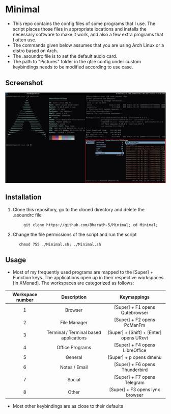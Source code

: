 # Minimal

- This repo contains the config files of some programs that I use. The script places those files in appropriate locations and installs the necessary software to make it work, and also a few extra programs that I often use.
- The commands given below assumes that you are using Arch Linux or a distro based on Arch.
- The .asoundrc file is to set the default audio card. 
- The path to "Pictures" folder in the qtile config under custom keybindings needs to be modified according to use case.
## Screenshot 

![alt text](https://github.com/Bharath-5/Minimal/blob/master/Screenshot.jpg?raw=true)

## Installation
1. Clone this repository, go to the cloned directory and delete the .asoundrc file

```
        git clone https://github.com/Bharath-5/Minimal; cd Minimal;
```

2. Change the file permissions of the script and run the script 


```
      chmod 755 ./Minimal.sh; ./Minimal.sh 
```

## Usage

- Most of my frequently used programs are mapped to the [Super] + Function keys. The applications open up in their respective workspaces [in XMonad]. The workspaces are categorized as follows:

| Workspace number | Description | Keymappings |
|:----------------:|:-----------:|:-----------:|
| 1 | Browser | [Super] + F1 opens Qutebrowser | 
| 2 | File Manager | [Super] + F2 opens PcManFm |
| 3 | Terminal / Terminal based applications | [Super] + [Shift] + [Enter] opens URxvt |
| 4 | Office Programs	| [Super] + F4 opens LibreOffice |
| 5 | General	| [Super] + p opens dmenu |	
| 6 | Notes / Email | [Super] + F6 opens Thunderbird |
| 7 | Social | [Super] + F7 opens Telegram |
| 8 | Other |[Super] + F3 opens lynx browser |

- Most other keybindings are as close to their defaults



